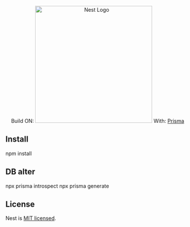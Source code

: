 <p align="center">
  Build ON: <a href="http://nestjs.com/" target="blank"><img src="https://nestjs.com/img/logo_text.svg" width="320" alt="Nest Logo" /></a>
  With: <a href="https://www.prisma.io/" target="blank">Prisma</a>
</p>

## Install
npm install

## DB alter

npx prisma introspect
npx prisma generate

## License
  Nest is [MIT licensed](https://github.com/nestjs/nest/blob/master/LICENSE).
